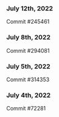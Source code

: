 ### July 12th, 2022

Commit #245461

### July 8th, 2022

Commit #294081

### July 5th, 2022

Commit #314353


### July 4th, 2022

Commit #72281
